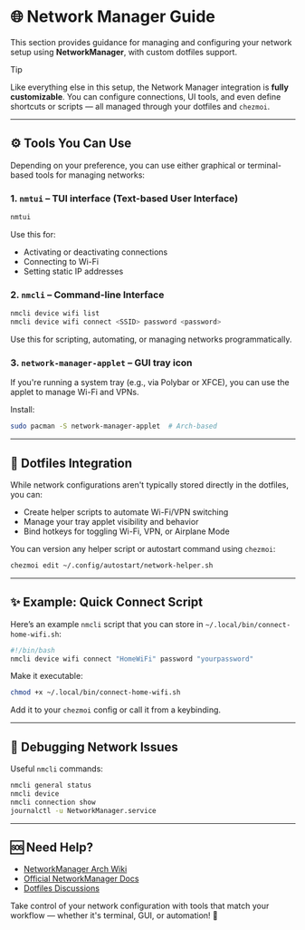 # 🌐 Network Manager Guide

This section provides guidance for managing and configuring your network setup using **NetworkManager**, with custom dotfiles support.

> [!TIP]
> Like everything else in this setup, the Network Manager integration is **fully customizable**. You can configure connections, UI tools, and even define shortcuts or scripts — all managed through your dotfiles and `chezmoi`.

---

## ⚙️ Tools You Can Use

Depending on your preference, you can use either graphical or terminal-based tools for managing networks:

### 1. **`nmtui`** – TUI interface (Text-based User Interface)

```sh
nmtui
```

Use this for:

- Activating or deactivating connections
- Connecting to Wi-Fi
- Setting static IP addresses

### 2. **`nmcli`** – Command-line Interface

```sh
nmcli device wifi list
nmcli device wifi connect <SSID> password <password>
```

Use this for scripting, automating, or managing networks programmatically.

### 3. **`network-manager-applet`** – GUI tray icon

If you're running a system tray (e.g., via Polybar or XFCE), you can use the applet to manage Wi-Fi and VPNs.

Install:

```sh
sudo pacman -S network-manager-applet  # Arch-based
```

---

## 📁 Dotfiles Integration

While network configurations aren't typically stored directly in the dotfiles, you can:

- Create helper scripts to automate Wi-Fi/VPN switching
- Manage your tray applet visibility and behavior
- Bind hotkeys for toggling Wi-Fi, VPN, or Airplane Mode

You can version any helper script or autostart command using `chezmoi`:

```sh
chezmoi edit ~/.config/autostart/network-helper.sh
```

---

## ✨ Example: Quick Connect Script

Here’s an example `nmcli` script that you can store in `~/.local/bin/connect-home-wifi.sh`:

```sh
#!/bin/bash
nmcli device wifi connect "HomeWiFi" password "yourpassword"
```

Make it executable:

```sh
chmod +x ~/.local/bin/connect-home-wifi.sh
```

Add it to your `chezmoi` config or call it from a keybinding.

---

## 🧪 Debugging Network Issues

Useful `nmcli` commands:

```sh
nmcli general status
nmcli device
nmcli connection show
journalctl -u NetworkManager.service
```

---

## 🆘 Need Help?

- [NetworkManager Arch Wiki](https://wiki.archlinux.org/title/NetworkManager)
- [Official NetworkManager Docs](https://networkmanager.dev/)
- [Dotfiles Discussions](https://github.com/ulises-jeremias/dotfiles/discussions)

Take control of your network configuration with tools that match your workflow — whether it's terminal, GUI, or automation! 📡
